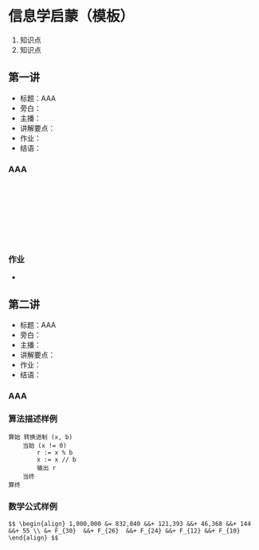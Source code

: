 # 信息学启蒙（模板）

1. 知识点
1. 知识点

		
## 第一讲

- 标题：AAA
- 旁白：
- 主播：
- 讲解要点：
- 作业：
- 结语：

	
### AAA<!-- .element: class="fragment fade-out" -->

<br/>
<br/>
<br/>
<br/>
<br/>
<br/>
<br/>

	
### 作业

- 

		
## 第二讲

- 标题：AAA
- 旁白：
- 主播：
- 讲解要点：
- 作业：
- 结语：

	
### AAA<!-- .element: class="fragment fade-out" -->

### 算法描述样例

```console
算始 转换进制 (x, b)
    当始 (x != 0)
        r := x % b
        x := x // b
        输出 r
    当终
算终
```

### 数学公式样例

`$$
\begin{align}
  1,000,000 &= 832,040 &&+ 121,393 &&+ 46,368 &&+ 144    &&+ 55 \\
            &= F_{30}  &&+ F_{26}  &&+ F_{24} &&+ F_{12} &&+ F_{10}
\end{align}
$$`

